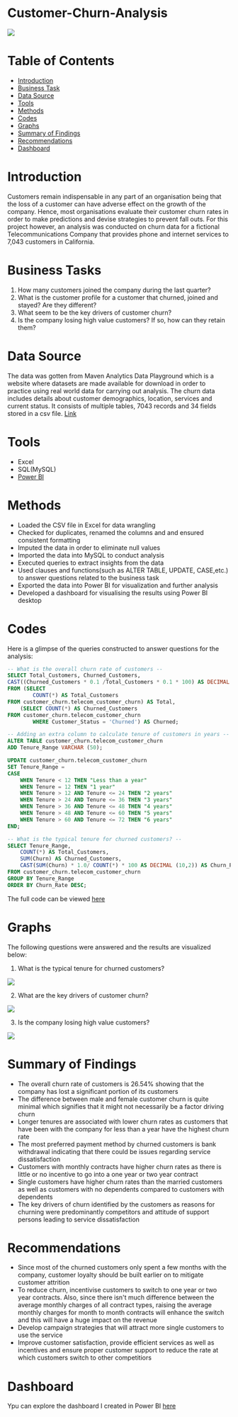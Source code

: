 # Customer-Churn-Analysis
![](Intro-Image.png)
# Table of Contents
- [Introduction](#introduction)
- [Business Task](#business-task)
- [Data Source](#data-source)
- [Tools](#tools)
- [Methods](#methods)
- [Codes](#codes)
- [Graphs](#graphs)
- [Summary of Findings](#summary-of-findings)
- [Recommendations](#Recommendations)
- [Dashboard](#dashboard)
# Introduction 
Customers remain indispensable in any part of an organisation being that the loss of a customer can have adverse effect on the growth of the company. Hence, most organisations evaluate their customer churn rates in order to make predictions and devise strategies to prevent fall outs.
For this project however, an analysis was conducted on churn data for a fictional Telecommunications Company that provides phone and internet services to 7,043 customers in California.
# Business Tasks
1. How many customers joined the company during the last quarter?
2. What is the customer profile for a customer that churned, joined and stayed? Are they different?
3. What seem to be the key drivers of customer churn?
4. Is the company losing high value customers? If so, how can they retain them?
# Data Source
The data was gotten from Maven Analytics Data Playground which is a website where datasets are made available for download in order to practice using real world data for carrying out analysis. The churn data includes details about customer demographics, location, services and current status. It consists of multiple tables, 7043 records and 34 fields stored in a csv file. [Link](https://mavenanalytics.io/data-playground?search=customer%20churn)
# Tools
- Excel
- SQL(MySQL)
- [Power BI](https://app.powerbi.com/view?r=eyJrIjoiZGZjZWZjNzYtODhlMS00MzFiLWIxYTMtMjAyZjllMjc3ZmM4IiwidCI6ImRmODY3OWNkLWE4MGUtNDVkOC05OWFjLWM4M2VkN2ZmOTVhMCJ9)
# Methods
- Loaded the CSV file in Excel for data wrangling
- Checked for duplicates, renamed the columns and and ensured consistent formatting
- Imputed the data in order to eliminate null values
- Imported the data into MySQL to conduct analysis
- Executed queries to extract insights from the data
- Used clauses and functions(such as ALTER TABLE, UPDATE, CASE,etc.) to answer questions related to the business task
- Exported the data into Power BI for visualization and further analysis
- Developed a dashboard for visualising the results using Power BI desktop
# Codes 
Here is a glimpse of the queries constructed to answer questions for the analysis:

```sql
-- What is the overall churn rate of customers --
SELECT Total_Customers, Churned_Customers,
CAST((Churned_Customers * 0.1 /Total_Customers * 0.1 * 100) AS DECIMAL (10,2)) AS Churn_Rate
FROM (SELECT 
		COUNT(*) AS Total_Customers
FROM customer_churn.telecom_customer_churn) AS Total,
	(SELECT COUNT(*) AS Churned_Customers
FROM customer_churn.telecom_customer_churn
		WHERE Customer_Status = 'Churned') AS Churned;

-- Adding an extra column to calculate tenure of customers in years --
ALTER TABLE customer_churn.telecom_customer_churn
ADD Tenure_Range VARCHAR (50);

UPDATE customer_churn.telecom_customer_churn
SET Tenure_Range =
CASE 
	WHEN Tenure < 12 THEN "Less than a year"
    WHEN Tenure = 12 THEN "1 year"
    WHEN Tenure > 12 AND Tenure <= 24 THEN "2 years"
    WHEN Tenure > 24 AND Tenure <= 36 THEN "3 years"
    WHEN Tenure > 36 AND Tenure <= 48 THEN "4 years"
    WHEN Tenure > 48 AND Tenure <= 60 THEN "5 years"
    WHEN Tenure > 60 AND Tenure <= 72 THEN "6 years"
END;

-- What is the typical tenure for churned customers? --
SELECT Tenure_Range,
	COUNT(*) AS Total_Customers,
    SUM(Churn) AS Churned_Customers,
    CAST(SUM(Churn) * 1.0/ COUNT(*) * 100 AS DECIMAL (10,2)) AS Churn_Rate
FROM customer_churn.telecom_customer_churn
GROUP BY Tenure_Range
ORDER BY Churn_Rate DESC;
```
The full code can be viewed [here](Customer_Churn_Analysis.sql)
# Graphs
The following questions were answered and the results are visualized below:
 1. What is the typical tenure for churned customers?

![](Insight_1.png)

 2. What are the key drivers of customer churn?

![](Insight_2.png)

 3. Is the company losing high value customers?

![](Insight_3.png)

# Summary of Findings
- The overall churn rate of customers is 26.54% showing that the company has lost a significant portion of its customers
- The difference between male and female customer churn is quite minimal which signifies that it might not necessarily be a factor driving churn
- Longer tenures are associated with lower churn rates as customers that have been with the company for less than a year have the highest churn rate
- The most preferred payment method by churned customers is bank withdrawal indicating that there could be issues regarding service dissatisfaction
- Customers with monthly contracts have higher churn rates as there is little or no incentive to go into a one year or two year contract
- Single customers have higher churn rates than the married customers as well as customers with no dependents compared to customers with dependents
- The key drivers of churn identified by the customers as reasons for churning were predominantly competitors and attitude of support persons leading to service dissatisfaction
# Recommendations
- Since most of the churned customers only spent a few months with the company, customer loyalty should be built earlier on to mitigate customer attrition
- To reduce churn, incentivise customers to switch to one year or two year contracts. Also, since there isn't much difference between the average monthly charges of all contract types, raising the average monthly charges for month to month contracts will enhance the switch and this will have a huge impact on the revenue
- Develop campaign strategies that will attract more single customers to use the service
- Improve customer satisfaction, provide efficient services as well as incentives and ensure proper customer support to reduce the rate at which customers switch to other competitiors
# Dashboard
Ypu can explore the dashboard I created in Power BI [here](https://app.powerbi.com/view?r=eyJrIjoiZGZjZWZjNzYtODhlMS00MzFiLWIxYTMtMjAyZjllMjc3ZmM4IiwidCI6ImRmODY3OWNkLWE4MGUtNDVkOC05OWFjLWM4M2VkN2ZmOTVhMCJ9)


